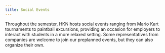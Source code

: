 ```yaml
---
title: Social Events 
---
```

Throughout the semester, HKN hosts social events ranging from Mario Kart tournaments to paintball excursions, providing an occasion for employers to interact with students in a more relaxed setting. Some representatives from companies are welcome to join our preplanned events, but they can also organize their own.
